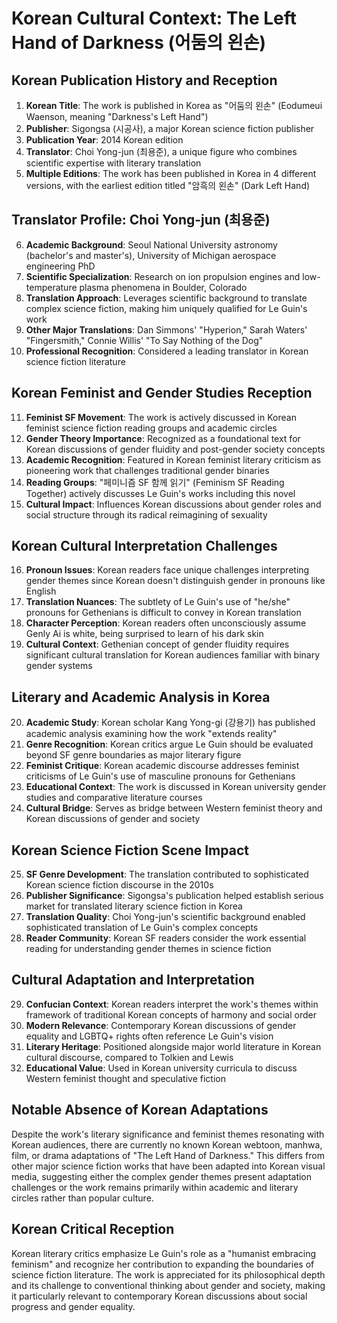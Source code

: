 # Korean Cultural Context: The Left Hand of Darkness (어둠의 왼손)

## Korean Publication History and Reception

1. **Korean Title**: The work is published in Korea as "어둠의 왼손" (Eodumeui Waenson, meaning "Darkness's Left Hand")
2. **Publisher**: Sigongsa (시공사), a major Korean science fiction publisher
3. **Publication Year**: 2014 Korean edition
4. **Translator**: Choi Yong-jun (최용준), a unique figure who combines scientific expertise with literary translation
5. **Multiple Editions**: The work has been published in Korea in 4 different versions, with the earliest edition titled "암흑의 왼손" (Dark Left Hand)

## Translator Profile: Choi Yong-jun (최용준)

6. **Academic Background**: Seoul National University astronomy (bachelor's and master's), University of Michigan aerospace engineering PhD
7. **Scientific Specialization**: Research on ion propulsion engines and low-temperature plasma phenomena in Boulder, Colorado
8. **Translation Approach**: Leverages scientific background to translate complex science fiction, making him uniquely qualified for Le Guin's work
9. **Other Major Translations**: Dan Simmons' "Hyperion," Sarah Waters' "Fingersmith," Connie Willis' "To Say Nothing of the Dog"
10. **Professional Recognition**: Considered a leading translator in Korean science fiction literature

## Korean Feminist and Gender Studies Reception

11. **Feminist SF Movement**: The work is actively discussed in Korean feminist science fiction reading groups and academic circles
12. **Gender Theory Importance**: Recognized as a foundational text for Korean discussions of gender fluidity and post-gender society concepts
13. **Academic Recognition**: Featured in Korean feminist literary criticism as pioneering work that challenges traditional gender binaries
14. **Reading Groups**: "페미니즘 SF 함께 읽기" (Feminism SF Reading Together) actively discusses Le Guin's works including this novel
15. **Cultural Impact**: Influences Korean discussions about gender roles and social structure through its radical reimagining of sexuality

## Korean Cultural Interpretation Challenges

16. **Pronoun Issues**: Korean readers face unique challenges interpreting gender themes since Korean doesn't distinguish gender in pronouns like English
17. **Translation Nuances**: The subtlety of Le Guin's use of "he/she" pronouns for Gethenians is difficult to convey in Korean translation
18. **Character Perception**: Korean readers often unconsciously assume Genly Ai is white, being surprised to learn of his dark skin
19. **Cultural Context**: Gethenian concept of gender fluidity requires significant cultural translation for Korean audiences familiar with binary gender systems

## Literary and Academic Analysis in Korea

20. **Academic Study**: Korean scholar Kang Yong-gi (강용기) has published academic analysis examining how the work "extends reality"
21. **Genre Recognition**: Korean critics argue Le Guin should be evaluated beyond SF genre boundaries as major literary figure
22. **Feminist Critique**: Korean academic discourse addresses feminist criticisms of Le Guin's use of masculine pronouns for Gethenians
23. **Educational Context**: The work is discussed in Korean university gender studies and comparative literature courses
24. **Cultural Bridge**: Serves as bridge between Western feminist theory and Korean discussions of gender and society

## Korean Science Fiction Scene Impact

25. **SF Genre Development**: The translation contributed to sophisticated Korean science fiction discourse in the 2010s
26. **Publisher Significance**: Sigongsa's publication helped establish serious market for translated literary science fiction in Korea
27. **Translation Quality**: Choi Yong-jun's scientific background enabled sophisticated translation of Le Guin's complex concepts
28. **Reader Community**: Korean SF readers consider the work essential reading for understanding gender themes in science fiction

## Cultural Adaptation and Interpretation

29. **Confucian Context**: Korean readers interpret the work's themes within framework of traditional Korean concepts of harmony and social order
30. **Modern Relevance**: Contemporary Korean discussions of gender equality and LGBTQ+ rights often reference Le Guin's vision
31. **Literary Heritage**: Positioned alongside major world literature in Korean cultural discourse, compared to Tolkien and Lewis
32. **Educational Value**: Used in Korean university curricula to discuss Western feminist thought and speculative fiction

## Notable Absence of Korean Adaptations

Despite the work's literary significance and feminist themes resonating with Korean audiences, there are currently no known Korean webtoon, manhwa, film, or drama adaptations of "The Left Hand of Darkness." This differs from other major science fiction works that have been adapted into Korean visual media, suggesting either the complex gender themes present adaptation challenges or the work remains primarily within academic and literary circles rather than popular culture.

## Korean Critical Reception

Korean literary critics emphasize Le Guin's role as a "humanist embracing feminism" and recognize her contribution to expanding the boundaries of science fiction literature. The work is appreciated for its philosophical depth and its challenge to conventional thinking about gender and society, making it particularly relevant to contemporary Korean discussions about social progress and gender equality.